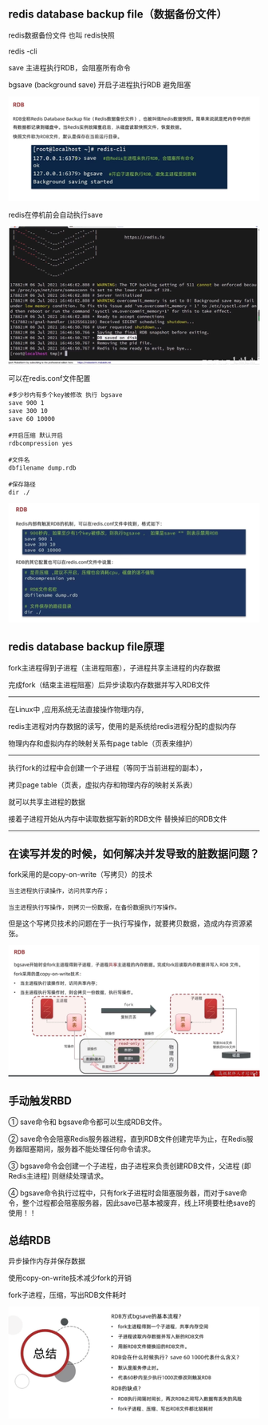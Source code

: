 redis database backup file（数据备份文件）
---

redis数据备份文件 也叫 redis快照

redis -cli

save 主进程执行RDB，会阻塞所有命令

bgsave (background save) 开启子进程执行RDB 避免阻塞

![img.png](img.png)

redis在停机前会自动执行save

![img_1.png](img_1.png)


可以在redis.conf文件配置 

    #多少秒内有多个key被修改 执行 bgsave
    save 900 1
    save 300 10
    save 60 10000

    #开启压缩 默认开启
    rdbcompression yes

    #文件名
    dbfilename dump.rdb

    #保存路径
    dir ./

![img_2.png](img_2.png)




    

redis database backup file原理
---

fork主进程得到子进程（主进程阻塞），子进程共享主进程的内存数据

完成fork（结束主进程阻塞）后异步读取内存数据并写入RDB文件

---
在Linux中 ,应用系统无法直接操作物理内存,

redis主进程对内存数据的读写，使用的是系统给redis进程分配的虚拟内存

物理内存和虚拟内存的映射关系有page table（页表来维护）

---

执行fork的过程中会创建一个子进程（等同于当前进程的副本），

拷贝page table（页表，虚拟内存和物理内存的映射关系表）

就可以共享主进程的数据

接着子进程开始从内存中读取数据写新的RDB文件 替换掉旧的RDB文件

---

在读写并发的时候，如何解决并发导致的脏数据问题？
---

fork采用的是copy-on-write（写拷贝）的技术

    当主进程执行读操作，访问共享内存；

    当主进程执行写操作，则拷贝一份数据，在备份数据执行写操作。

但是这个写拷贝技术的问题在于一执行写操作，就要拷贝数据，造成内存资源紧张。

![img_3.png](img_3.png)

手动触发RBD
---

① save命令和 bgsave命令都可以生成RDB文件。

② save命令会阻塞Redis服务器进程，直到RDB文件创建完毕为止，在Redis服务器阻塞期间，服务器不能处理任何命令请求。

③ bgsave命令会创建一个子进程，由子进程来负责创建RDB文件，父进程 (即Redis主进程) 则继续处理请求。

④ bgsave命令执行过程中，只有fork子进程时会阻塞服务器，而对于save命令，整个过程都会阻塞服务器，因此save已基本被废弃，线上环境要杜绝save的使用！！


总结RDB
---
异步操作内存并保存数据

使用copy-on-write技术减少fork的开销

fork子进程，压缩，写出RDB文件耗时

![img_4.png](img_4.png)







